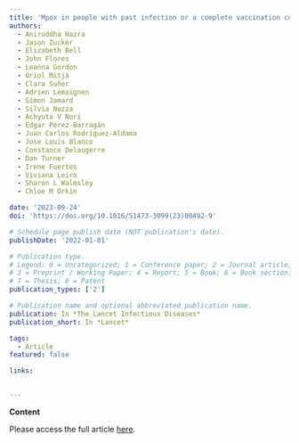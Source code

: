 ```yaml
---
title: 'Mpox in people with past infection or a complete vaccination course: a global case series'
authors:
  - Aniruddha Hazra
  - Jason Zucker
  - Elizabeth Bell
  - John Flores
  - Leanna Gordon
  - Oriol Mitjà
  - Clara Suñer
  - Adrien Lemaignen
  - Simon Jamard
  - Silvia Nozza
  - Achyuta V Nori
  - Edgar Pérez-Barragán
  - Juan Carlos Rodríguez-Aldama
  - Jose Louis Blanco
  - Constance Delaugerre
  - Dan Turner
  - Irene Fuertes
  - Viviana Leiro
  - Sharon L Walmsley
  - Chloe M Orkin

date: '2023-09-24'
doi: 'https://doi.org/10.1016/S1473-3099(23)00492-9'

# Schedule page publish date (NOT publication's date).
publishDate: '2022-01-01'

# Publication type.
# Legend: 0 = Uncategorized; 1 = Conference paper; 2 = Journal article;
# 3 = Preprint / Working Paper; 4 = Report; 5 = Book; 6 = Book section;
# 7 = Thesis; 8 = Patent
publication_types: ['2']

# Publication name and optional abbreviated publication name.
publication: In *The Lancet Infectious Diseases*
publication_short: In *Lancet*

tags:
  - Article
featured: false

links:


---
```


**Content**

Please access the full article [here](https://www.thelancet.com/journals/laninf/article/PIIS1473-3099(23)00492-9/fulltext).
